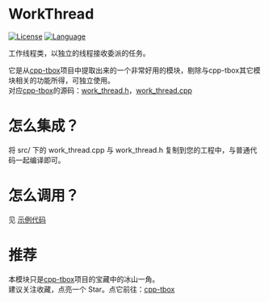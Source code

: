 # WorkThread

[![License](https://img.shields.io/badge/License-MIT-green.svg)](LICENSE)
[![Language](https://img.shields.io/badge/language-c++11-red.svg)](https://en.cppreference.com/)

工作线程类，以独立的线程接收委派的任务。

它是从[cpp-tbox](https://gitee.com/cpp-master/cpp-tbox)项目中提取出来的一个非常好用的模块，剔除与cpp-tbox其它模块相关的功能所得，可独立使用。  
对应[cpp-tbox](https://gitee.com/cpp-master/cpp-tbox)的源码：[work_thread.h](https://gitee.com/cpp-master/cpp-tbox/blob/master/modules/eventx/work_thread.h)，[work_thread.cpp](https://gitee.com/cpp-master/cpp-tbox/blob/master/modules/eventx/work_thread.cpp)

# 怎么集成？
将 src/ 下的 work_thread.cpp 与 work_thread.h 复制到您的工程中，与普通代码一起编译即可。

# 怎么调用？
见 [示例代码](src/main.cpp)

# 推荐
本模块只是[cpp-tbox](https://gitee.com/cpp-master/cpp-tbox)项目的宝藏中的冰山一角。  
建议关注收藏，点亮一个 Star。点它前往：[cpp-tbox](https://gitee.com/cpp-master/cpp-tbox)
